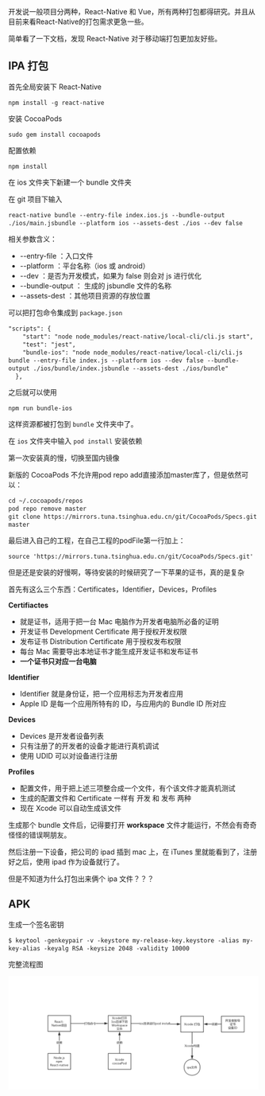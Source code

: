 开发说一般项目分两种，React-Native 和 Vue，所有两种打包都得研究。并且从目前来看React-Native的打包需求更急一些。

简单看了一下文档，发现 React-Native 对于移动端打包更加友好些。

## IPA 打包

首先全局安装下 React-Native
```
npm install -g react-native
```

安装 CocoaPods
```
sudo gem install cocoapods
```

配置依赖
```
npm install
```

在 ios 文件夹下新建一个 bundle 文件夹

在 git 项目下输入
```
react-native bundle --entry-file index.ios.js --bundle-output ./ios/main.jsbundle --platform ios --assets-dest ./ios --dev false
```

相关参数含义：

+ --entry-file ：入口文件
+ --platform ：平台名称（ios 或 android）
+ --dev ：是否为开发模式，如果为 false 则会对 js 进行优化
+ --bundle-output ： 生成的 jsbundle 文件的名称
+ --assets-dest ：其他项目资源的存放位置

可以把打包命令集成到 ```package.json```

```
"scripts": {
    "start": "node node_modules/react-native/local-cli/cli.js start",
    "test": "jest",
    "bundle-ios": "node node_modules/react-native/local-cli/cli.js bundle --entry-file index.js --platform ios --dev false --bundle-output ./ios/bundle/index.jsbundle --assets-dest ./ios/bundle"
  },
```
之后就可以使用
```
npm run bundle-ios
```

这样资源都被打包到 `bundle` 文件夹中了。

在 `ios` 文件夹中输入 `pod install` 安装依赖

第一次安装真的慢，切换至国内镜像

新版的 CocoaPods 不允许用pod repo add直接添加master库了，但是依然可以：

```
cd ~/.cocoapods/repos 
pod repo remove master
git clone https://mirrors.tuna.tsinghua.edu.cn/git/CocoaPods/Specs.git master

```
最后进入自己的工程，在自己工程的podFile第一行加上：
```
source 'https://mirrors.tuna.tsinghua.edu.cn/git/CocoaPods/Specs.git'
```

但是还是安装的好慢啊，等待安装的时候研究了一下苹果的证书，真的是复杂

首先有这么三个东西：Certificates，Identifier，Devices，Profiles

**Certifiactes**

+ 就是证书，适用于把一台 Mac 电脑作为开发者电脑所必备的证明
+ 开发证书 Development Certificate 用于授权开发权限
+ 发布证书 Distribution Certificate 用于授权发布权限
+ 每台 Mac 需要导出本地证书才能生成开发证书和发布证书
+ **一个证书只对应一台电脑**


**Identifier**

+ Identifier 就是身份证，把一个应用标志为开发者应用
+ Apple ID 是每一个应用所特有的 ID，与应用内的 Bundle ID 所对应

**Devices**

+ Devices 是开发者设备列表
+ 只有注册了的开发者的设备才能进行真机调试
+ 使用 UDID 可以对设备进行注册

**Profiles**

+ 配置文件，用于把上述三项整合成一个文件，有个该文件才能真机测试
+ 生成的配置文件和 Certificate 一样有 开发 和 发布 两种
+ 现在 Xcode 可以自动生成该文件


生成那个 bundle 文件后，记得要打开 **workspace** 文件才能运行，不然会有奇奇怪怪的错误啊朋友。

然后注册一下设备，把公司的 ipad 插到 mac 上，在 iTunes 里就能看到了，注册好之后，使用 ipad 作为设备就行了。

但是不知道为什么打包出来俩个 ipa 文件？？？


## APK


生成一个签名密钥
```
$ keytool -genkeypair -v -keystore my-release-key.keystore -alias my-key-alias -keyalg RSA -keysize 2048 -validity 10000
```

完整流程图

![avator](../../pic/react-native打包ipa.jpg)